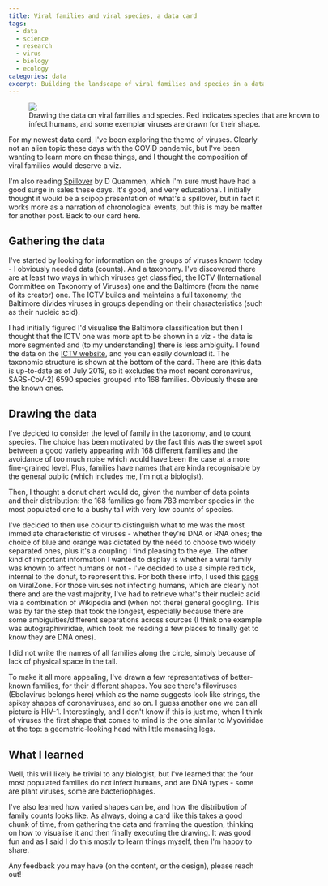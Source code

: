 ```yaml
---
title: Viral families and viral species, a data card
tags:
  - data
  - science
  - research
  - virus
  - biology
  - ecology
categories: data
excerpt: Building the landscape of viral families and species in a data viz
---
```


<figure class="responsive" style="width: 600px">
  <img src="{{ site.url }}{{site.posts_images_path}}viral-species.jpg">
  <figcaption>Drawing the data on viral families and species. Red indicates species that are known to infect humans, and some exemplar viruses are drawn for their shape.</figcaption>
</figure>

For my newest data card, I've been exploring the theme of viruses. Clearly not an alien topic these days with the COVID pandemic, but I've been wanting to learn more on these things, and I thought the composition of viral families would deserve a viz.

I'm also reading [Spillover](https://www.goodreads.com/book/show/17573681-spillover) by D Quammen, which I'm sure must have had a good surge in sales these days. It's good, and very educational. I initially thought it would be a scipop presentation of what's a spillover, but in fact it works more as a narration of chronological events, but this is may be matter for another post. Back to our card here.

## Gathering the data

I've started by looking for information on the groups of viruses known today - I obviously needed data (counts). And a taxonomy. I've discovered there are at least two ways in which viruses get classified, the ICTV (International Committee on Taxonomy of Viruses) one and the Baltimore (from the name of its creator) one. The ICTV builds and maintains a full taxonomy, the Baltimore divides viruses in groups depending on their characteristics (such as their nucleic acid).

I had initially figured I'd visualise the Baltimore classification but then I thought that the ICTV one was more apt to be shown in a viz - the data is more segmented and (to my understanding) there is less ambiguity. I found the data on the [ICTV website](https://talk.ictvonline.org/taxonomy/), and you can easily download it. The taxonomic structure is shown at the bottom of the card. There are (this data is up-to-date as of July 2019, so it excludes the most recent coronavirus, SARS-CoV-2) 6590 species grouped into 168 families. Obviously these are the known ones.

## Drawing the data

I've decided to consider the level of family in the taxonomy, and to count species. The choice has been motivated by the fact this was the sweet spot between a good variety appearing with 168 different families and the avoidance of too much noise which would have been the case at a more fine-grained level. Plus, families have names that are kinda recognisable by the general public (which includes me, I'm not a biologist).

Then, I thought a donut chart would do, given the number of data points and their distribution: the 168 families go from 783 member species in the most populated one to a bushy tail with very low counts of species.

I've decided to then use colour to distinguish what to me was the most immediate characteristic of viruses - whether they're DNA or RNA ones; the choice of blue and orange was dictated by the need to choose two widely separated ones, plus it's a coupling I find pleasing to the eye.
The other kind of important information I wanted to display is whether a viral family was known to affect humans or not - I've decided to use a simple red tick, internal to the donut, to represent this.
For both these info, I used this [page](https://viralzone.expasy.org/656) on ViralZone. For those viruses not infecting humans, which are clearly not there and are the vast majority, I've had to retrieve what's their nucleic acid via a combination of Wikipedia and (when not there) general googling. This was by far the step that took the longest, especially because there are some ambiguities/different separations across sources (I think one example was autographiviridae, which took me reading a few places to finally get to know they are DNA ones).

I did not write the names of all families along the circle, simply because of lack of physical space in the tail.

To make it all more appealing, I've drawn a few representatives of better-known families, for their different shapes. You see there's filoviruses (Ebolavirus belongs here) which as the name suggests look like strings, the spikey shapes of coronaviruses, and so on. I guess another one we can all picture is HIV-1. Interestingly, and I don't know if this is just me, when I think of viruses the first shape that comes to mind is the one similar to Myoviridae at the top: a geometric-looking head with little menacing legs.

## What I learned

Well, this will likely be trivial to any biologist, but I've learned that the four most populated families do not infect humans, and are DNA types - some are plant viruses, some are bacteriophages.

I've also learned how varied shapes can be, and how the distribution of family counts looks like. As always, doing a card like this takes a good chunk of time, from gathering the data and framing the question, thinking on how to visualise it and then finally executing the drawing. It was good fun and as I said I do this mostly to learn things myself, then I'm happy to share.

Any feedback you may have (on the content, or the design), please reach out!
